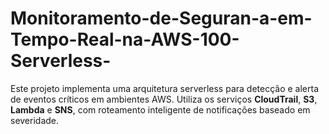 # Monitoramento-de-Seguran-a-em-Tempo-Real-na-AWS-100-Serverless-
Este projeto implementa uma arquitetura serverless para detecção e alerta de eventos críticos em ambientes AWS.   Utiliza os serviços **CloudTrail**, **S3**, **Lambda** e **SNS**, com roteamento inteligente de notificações baseado em severidade.
